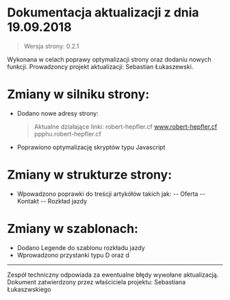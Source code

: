# Dokumentacja aktualizacji z dnia 19.09.2018
> Wersja strony: 0.2.1

Wykonana w celach poprawy optymalizacji strony oraz dodaniu nowych funkcji.
Prowadzoncy projekt aktualizacji: Sebastian Łukaszewski.

# Zmiany w silniku strony:
 - Dodano nowe adresy strony:
    > Aktualne działające linki:
    > robert-hepfler.cf
    > www.robert-hepfler.cf
    > ppphu.robert-hepfler.cf
- Poprawiono optymalizację skryptów typu Javascript

# Zmiany w strukturze strony:
 - Wpowadzono poprawki do treścji artykółów takich jak:
-- Oferta
-- Kontakt
-- Rozkład jazdy

# Zmiany w szablonach:
- Dodano Legende do szablonu rozkładu jazdy
- Wprowadzono przystanki typu D oraz d

____

Zespół techniczny odpowiada za ewentualne błędy wywołane aktualizacją.
Dokument zatwierdzony przez właściciela projektu: Sebastiana Łukaszwskiego